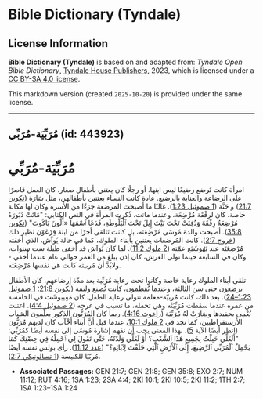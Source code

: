 # Bible Dictionary (Tyndale)

## License Information

**Bible Dictionary (Tyndale)** is based on and adapted from: _Tyndale Open Bible Dictionary_, [Tyndale House Publishers](https://tyndaleopenresources.com/), 2023, which is licensed under a [CC BY-SA 4.0 license](https://creativecommons.org/licenses/by-sa/4.0/legalcode.en).

This markdown version (created `2025-10-20`) is provided under the same license.



--------------------------------

## مُرَبِّيَة-مُرَبِّي (id: 443923)

مُرَبِّيَة\-مُرَبِّي
====================

امرأة كانت تُرضع رضيعًا ليس ابنها. أو رجلًا كان يعتني بأطفال صغار. كان العمل قاصرًا على الرضاعة والعناية بالرضيع. عادة كانت النساء يعتنين بأطفالهن، مثل سَارَة ([تكوين 21:7](https://ref.ly/Gen21:7)) و حَنَّة ([1 صموئيل 1:23](https://ref.ly/1Sam1:23)). غالبًا ما أصبحت المرضعة جزءًا من الأسرة وكان لها مكانة خاصة. كان لرِفْقَة مُرْضِعَة، وعندما ماتت، ذُكرت المرأة في النص الكتابي: "مَاتَتْ دَبُورَةُ مُرْضِعَةُ رِفْقَةَ وَدُفِنَتْ تَحْتَ بَيْتَ إِيلَ تَحْتَ ٱلْبَلُّوطَةِ، فَدَعَا ٱسْمَهَا «أَلُّونَ بَاكُوتَ" ([تكوين 35:8](https://ref.ly/Gen35:8)). أصبحت والدة مُوسَى مُرْضِعَته، بل كانت تتلقى أجرًا من ابنة فِرْعَوْن نظير ذلك ([خروج 2:7](https://ref.ly/Exod2:7)). كانت المُرضعات يعتنين بأبناء الملوك، كما في حالة يُوآش، الذي أخفته مُرْضِعَتَه عند يَهُوشَبَع عمّته ([2 ملوك 11:2](https://ref.ly/2Kgs11:2)). لما كان يُوآش قد أُخفي طيلة ست سنوات، وكان في السابعة حينما تولى العرش، كان إذن يبلغ من العمر حوالي عام عندما أُخفي \- ولابُدَّ أن مُربيته كانت هي نفسها مُرْضِعَته.

تلقى أبناء الملوك رعاية خاصة وكانوا تحت رعاية مُرَبِّية بعد مدّة إرضاعهم. كان الأطفال يرضعون حتى سن الثالثة، وعندما يُفطمون، كانت تُصنع وليمة ([تكوين 21:8](https://ref.ly/Gen21:8)؛ [1 صموئيل 1:23–24](https://ref.ly/1Sam1:23-1Sam1:24)). بعد ذلك، كانت مُربيّة\-معلمة تتولى رعاية الطفل. كان مَفِيبوشَث في الخامسة من عمره عندما سقطت مُرَبِّيَتُه وهي تحمله، ما تسبب في عرجه ([2 صموئيل 4:4](https://ref.ly/2Sam4:4)). اعتنت نُعْمِي بحفيدها وصَارَتْ لَهُ مُرَبِّيَة ([راعوث 4:16](https://ref.ly/Ruth4:16)). ربما كان المُرَبُّون الذكور يعلِّمون الشباب الأرستقراطيين، كما نجد في [2 ملوك 10:1](https://ref.ly/2Kgs10:1)، عندما قيل أنَّ أبناء أَخْآب كان لديهم مُرَبُّون (انظر أيضًا الآية [5](https://ref.ly/2Kgs10:5)). بهذا المعنى يجب أن نفهم إشارة مُوسَى إلى نفسه أيضًا كمُرَبِّي: "أَلَعَلِّي حَبِلْتُ بِجَمِيعِ هَذَا ٱلشَّعْبِ؟ أَوْ لَعَلِّي وَلَدْتُهُ، حَتَّى تَقُولَ لِي ٱحْمِلْهُ فِي حِضْنِكَ كَمَا يَحْمِلُ ٱلْمُرَبِّي ٱلرَّضِيعَ، إِلَى ٱلْأَرْضِ ٱلَّتِي حَلَفْتَ لِآبَائِهِ؟" ([عدد 11:12](https://ref.ly/Num11:12)). رأى بولس نفسه أيضًا مُربّيًا للكنيسة ([1 تسالونيكي 2:7](https://ref.ly/1Thess2:7)).

* **Associated Passages:** GEN 21:7; GEN 21:8; GEN 35:8; EXO 2:7; NUM 11:12; RUT 4:16; 1SA 1:23; 2SA 4:4; 2KI 10:1; 2KI 10:5; 2KI 11:2; 1TH 2:7; 1SA 1:23–1SA 1:24

